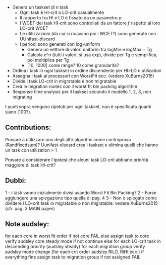 * Genera un taskset di *n* task
  * Ogni task è HI-crit o LO-crit casualmente
  * Il rapporto tra HI e LO è fissato da un parametro *p*
  * I WCET dei task HI-crit sono controllati da un fattore *f* rispetto al loro LO-crit WCET
  * Le utilizzazioni (da cui si ricavano poi i WCET?) sono generate con UUnifast-discard
  * I periodi sono generati con log-uniform
    * Genera un vettore di valori uniformi tra logMin e logMax + Tg
    * Calcola e^ri (tutti i valori, si usa exp), divide per Tg e semplifica, poi moltiplica per Tg
    * [10, 1000] come range? 10 come granularità?
* Ordina i task in ogni taskset in ordine discendente per HI>LO e utilization
* Assegna i task ai processori con WorstFit ecc. (vedere XuBurns2015)
* Divide i task LO-crit in migratable e non migratable
* Crea le migration routes con il worst fit bin packing algorithm
* Response time analysis per il taskset secondo il modello 1, 2, 3, non migrating

I punti sopra vengono ripetuti per ogni taskset, non è specificato quanti siano (100?).

## Contributions:
Provare a utilizzare uno degli altri algoritmi come controprova (Randfixedsum)?
Uunifast-discard crea i taskset e elimina quelli che hanno un task con utilization > 1

Provare a considerare l'ipotesi che alcuni task LO-crit abbiano priorità maggiore di task HI-crit?

## Dubbi: 
1 - i task vanno inizialmente divisi usando Worst Fit Bin Packing?
2 - Forse aggiungere una spiegazione tipo quella di pag. 4
3 - Non è spiegato come dividere i LO-crit task in migratable o non migratable: vedere XuBurns2015 (cfr. pag. 3 MAIN paper)

## Note audsley:
for each core in worst fit order
  if not core FAIL
  else assign task to core
  verify audsley core steady mode
    if not continue
    else for each LO-crit task in descending priority (audsley steady)
      for each migration group
        verify audsley mode change (for each crit order audsley RiLO, RiHI ecc.)
        if everything fine assign task to migration group
      if not assigned FAIL